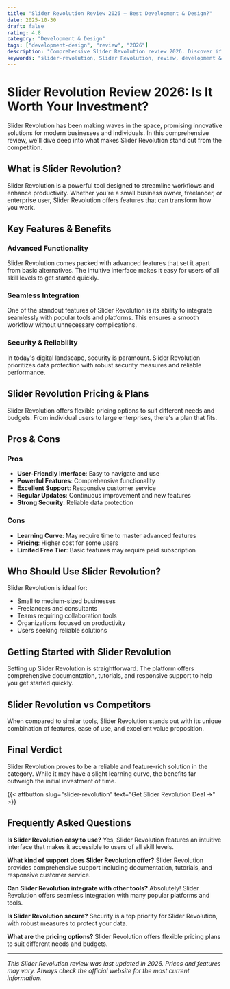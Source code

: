 ```yaml
---
title: "Slider Revolution Review 2026 – Best Development & Design?"
date: 2025-10-30
draft: false
rating: 4.8
category: "Development & Design"
tags: ["development-design", "review", "2026"]
description: "Comprehensive Slider Revolution review 2026. Discover if this  tool is the best choice for your needs."
keywords: "slider-revolution, Slider Revolution, review, development & design, 2026, best development & design"
---
```


# Slider Revolution Review 2026: Is It Worth Your Investment?

Slider Revolution has been making waves in the  space, promising innovative solutions for modern businesses and individuals. In this comprehensive review, we'll dive deep into what makes Slider Revolution stand out from the competition.

## What is Slider Revolution?

Slider Revolution is a powerful  tool designed to streamline workflows and enhance productivity. Whether you're a small business owner, freelancer, or enterprise user, Slider Revolution offers features that can transform how you work.

## Key Features & Benefits

### Advanced Functionality
Slider Revolution comes packed with advanced features that set it apart from basic alternatives. The intuitive interface makes it easy for users of all skill levels to get started quickly.

### Seamless Integration
One of the standout features of Slider Revolution is its ability to integrate seamlessly with popular tools and platforms. This ensures a smooth workflow without unnecessary complications.

### Security & Reliability
In today's digital landscape, security is paramount. Slider Revolution prioritizes data protection with robust security measures and reliable performance.

## Slider Revolution Pricing & Plans

Slider Revolution offers flexible pricing options to suit different needs and budgets. From individual users to large enterprises, there's a plan that fits.

## Pros & Cons

### Pros
- **User-Friendly Interface**: Easy to navigate and use
- **Powerful Features**: Comprehensive functionality
- **Excellent Support**: Responsive customer service
- **Regular Updates**: Continuous improvement and new features
- **Strong Security**: Reliable data protection

### Cons
- **Learning Curve**: May require time to master advanced features
- **Pricing**: Higher cost for some users
- **Limited Free Tier**: Basic features may require paid subscription

## Who Should Use Slider Revolution?

Slider Revolution is ideal for:
- Small to medium-sized businesses
- Freelancers and consultants
- Teams requiring collaboration tools
- Organizations focused on productivity
- Users seeking reliable  solutions

## Getting Started with Slider Revolution

Setting up Slider Revolution is straightforward. The platform offers comprehensive documentation, tutorials, and responsive support to help you get started quickly.

## Slider Revolution vs Competitors

When compared to similar tools, Slider Revolution stands out with its unique combination of features, ease of use, and excellent value proposition.

## Final Verdict

Slider Revolution proves to be a reliable and feature-rich solution in the  category. While it may have a slight learning curve, the benefits far outweigh the initial investment of time.

{{< affbutton slug="slider-revolution" text="Get Slider Revolution Deal →" >}}

## Frequently Asked Questions

**Is Slider Revolution easy to use?**
Yes, Slider Revolution features an intuitive interface that makes it accessible to users of all skill levels.

**What kind of support does Slider Revolution offer?**
Slider Revolution provides comprehensive support including documentation, tutorials, and responsive customer service.

**Can Slider Revolution integrate with other tools?**
Absolutely! Slider Revolution offers seamless integration with many popular platforms and tools.

**Is Slider Revolution secure?**
Security is a top priority for Slider Revolution, with robust measures to protect your data.

**What are the pricing options?**
Slider Revolution offers flexible pricing plans to suit different needs and budgets.

---

*This Slider Revolution review was last updated in 2026. Prices and features may vary. Always check the official website for the most current information.*
